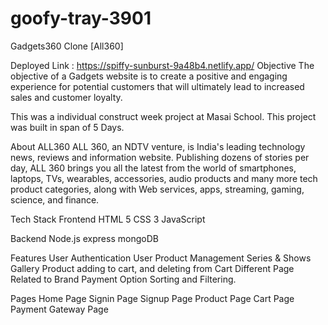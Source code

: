 # goofy-tray-3901

Gadgets360 Clone [All360]


Deployed Link : https://spiffy-sunburst-9a48b4.netlify.app/
Objective
The objective of a Gadgets website is to create a positive and engaging experience for potential customers that will ultimately lead to increased sales and customer loyalty.

This was a individual construct week project at Masai School. This project was built in span of 5 Days.

About ALL360
ALL 360, an NDTV venture, is India's leading technology news, reviews and information website. Publishing dozens of stories per day, ALL 360 brings you all the latest from the world of smartphones, laptops, TVs, wearables, accessories, audio products and many more tech product categories, along with Web services, apps, streaming, gaming, science, and finance. 

Tech Stack
Frontend
HTML 5
CSS 3
JavaScript

Backend
Node.js
express
mongoDB

Features
User Authentication
User Product Management
Series & Shows Gallery
Product adding to cart, and deleting from Cart
Different Page Related to Brand
Payment Option
Sorting and Filtering.

Pages
Home Page
Signin Page
Signup Page
Product Page
Cart Page
Payment Gateway Page
